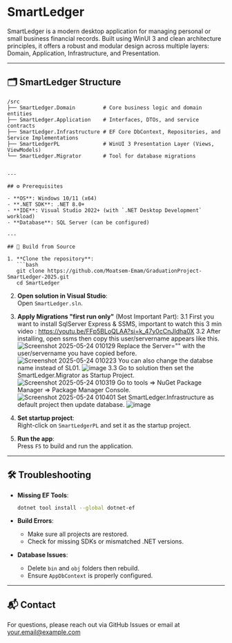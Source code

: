 # SmartLedger

SmartLedger is a modern desktop application for managing personal or small business financial records. Built using WinUI 3 and clean architecture principles, it offers a robust and modular design across multiple layers: Domain, Application, Infrastructure, and Presentation.

---

## 🗂 SmartLedger Structure

```
/src
├── SmartLedger.Domain         # Core business logic and domain entities
├── SmartLedger.Application    # Interfaces, DTOs, and service contracts
├── SmartLedger.Infrastructure # EF Core DbContext, Repositories, and Service Implementations
├── SmartLedgerPL              # WinUI 3 Presentation Layer (Views, ViewModels)
└── SmartLedger.Migrator       # Tool for database migrations


---

## ⚙️ Prerequisites

- **OS**: Windows 10/11 (x64)
- **.NET SDK**: .NET 8.0+
- **IDE**: Visual Studio 2022+ (with `.NET Desktop Development` workload)
- **Database**: SQL Server (can be configured)

---

## 🔧 Build from Source

1. **Clone the repository**:
   ```bash
   git clone https://github.com/Moatsem-Emam/GraduationProject-SmartLedger-2025.git
   cd SmartLedger
   ```

2. **Open solution in Visual Studio**:  
   Open `SmartLedger.sln`.

3. **Apply Migrations "first run only"** (Most Important Part):
   3.1 First you want to install SqlServer Express & SSMS, important to watch this 3 min video : https://youtu.be/FFp5BLoQLAA?si=k_47y0cCnJIdha0X
   3.2
    After installing, open ssms then copy this user/servername appears like this.
   ![Screenshot 2025-05-24 010129](https://github.com/user-attachments/assets/27064d24-6726-4780-9555-dba3de5f7b4b)
    Replace the Server="" with the user/servername you have copied before.
   ![Screenshot 2025-05-24 010223](https://github.com/user-attachments/assets/ca0a51ea-cdaf-4838-b61c-34fd25e75aa3)
    You can also change the databse name instead of SL01.
   ![image](https://github.com/user-attachments/assets/9732000f-2210-494d-a2ae-f264483d58bd)
   3.3
    Go to solution then set the SmartLedger.Migrator as Startup Project.
   ![Screenshot 2025-05-24 010319](https://github.com/user-attachments/assets/2eaae327-e2b5-4bef-ad86-513e710eb8fc)
   Go to tools => NuGet Package Manager => Package Manager Console.
   ![Screenshot 2025-05-24 010401](https://github.com/user-attachments/assets/4f2cd7e5-d754-4f4b-9012-18c39dc409c4)
    Set SmartLedger.Infrastructure as default project then update database.
   ![image](https://github.com/user-attachments/assets/6ba0ed32-cc5c-40b0-84df-e09b7059a89e)

   

5. **Set startup project**:  
   Right-click on `SmartLedgerPL` and set it as the startup project.

6. **Run the app**:  
   Press `F5` to build and run the application.

---

## 🛠 Troubleshooting

- **Missing EF Tools**:
   ```bash
   dotnet tool install --global dotnet-ef
   ```

- **Build Errors**:
  - Make sure all projects are restored.
  - Check for missing SDKs or mismatched .NET versions.

- **Database Issues**:
  - Delete `bin` and `obj` folders then rebuild.
  - Ensure `AppDbContext` is properly configured.

---

## 📬 Contact

For questions, please reach out via GitHub Issues or email at your.email@example.com
